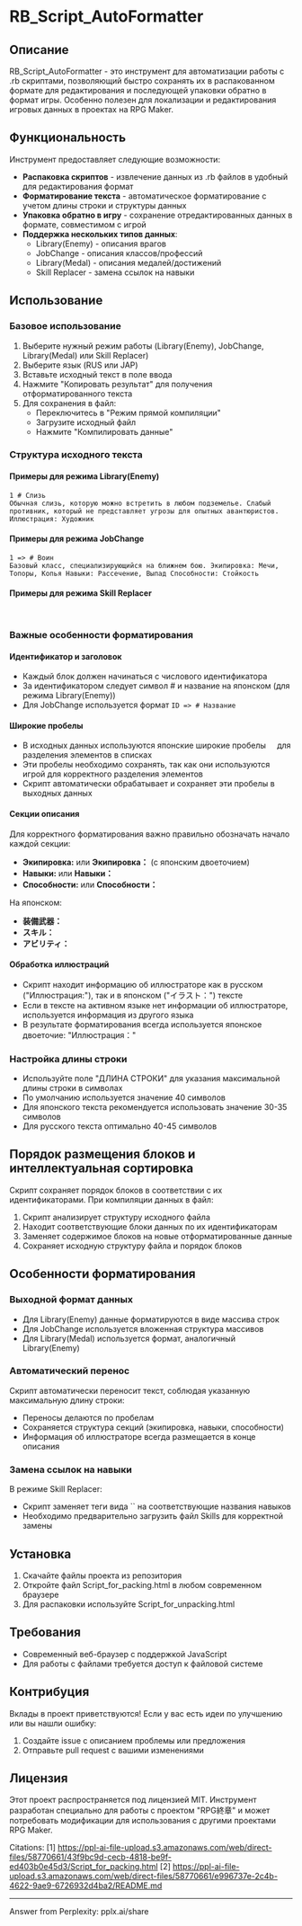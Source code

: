 # RB_Script_AutoFormatter

## Описание

RB_Script_AutoFormatter - это инструмент для автоматизации работы с .rb скриптами, позволяющий быстро сохранять их в распакованном формате для редактирования и последующей упаковки обратно в формат игры. Особенно полезен для локализации и редактирования игровых данных в проектах на RPG Maker.

## Функциональность

Инструмент предоставляет следующие возможности:

- **Распаковка скриптов** - извлечение данных из .rb файлов в удобный для редактирования формат
- **Форматирование текста** - автоматическое форматирование с учетом длины строки и структуры данных
- **Упаковка обратно в игру** - сохранение отредактированных данных в формате, совместимом с игрой
- **Поддержка нескольких типов данных**:
  - Library(Enemy) - описания врагов
  - JobChange - описания классов/профессий
  - Library(Medal) - описания медалей/достижений
  - Skill Replacer - замена ссылок на навыки

## Использование

### Базовое использование

1. Выберите нужный режим работы (Library(Enemy), JobChange, Library(Medal) или Skill Replacer)
2. Выберите язык (RUS или JAP)
3. Вставьте исходный текст в поле ввода
4. Нажмите "Копировать результат" для получения отформатированного текста
5. Для сохранения в файл:
   - Переключитесь в "Режим прямой компиляции"
   - Загрузите исходный файл
   - Нажмите "Компилировать данные"

### Структура исходного текста

#### Примеры для режима Library(Enemy)

```
1 # Слизь
Обычная слизь, которую можно встретить в любом подземелье. Слабый противник, который не представляет угрозы для опытных авантюристов. Иллюстрация: Художник
```

#### Примеры для режима JobChange

```
1 => # Воин
Базовый класс, специализирующийся на ближнем бою. Экипировка: Мечи, Топоры, Копья Навыки: Рассечение, Выпад Способности: Стойкость
```

#### Примеры для режима Skill Replacer

```


```

### Важные особенности форматирования

#### Идентификатор и заголовок

- Каждый блок должен начинаться с числового идентификатора
- За идентификатором следует символ # и название на японском (для режима Library(Enemy))
- Для JobChange используется формат `ID => # Название`

#### Широкие пробелы

- В исходных данных используются японские широкие пробелы `　` для разделения элементов в списках
- Эти пробелы необходимо сохранять, так как они используются игрой для корректного разделения элементов
- Скрипт автоматически обрабатывает и сохраняет эти пробелы в выходных данных

#### Секции описания

Для корректного форматирования важно правильно обозначать начало каждой секции:

- **Экипировка:** или **Экипировка：** (с японским двоеточием)
- **Навыки:** или **Навыки：**
- **Способности:** или **Способности：**

На японском:
- **装備武器：**
- **スキル：**
- **アビリティ：**

#### Обработка иллюстраций

- Скрипт находит информацию об иллюстраторе как в русском ("Иллюстрация:"), так и в японском ("イラスト：") тексте
- Если в тексте на активном языке нет информации об иллюстраторе, используется информация из другого языка
- В результате форматирования всегда используется японское двоеточие: "Иллюстрация："

### Настройка длины строки

- Используйте поле "ДЛИНА СТРОКИ" для указания максимальной длины строки в символах
- По умолчанию используется значение 40 символов
- Для японского текста рекомендуется использовать значение 30-35 символов
- Для русского текста оптимально 40-45 символов

## Порядок размещения блоков и интеллектуальная сортировка

Скрипт сохраняет порядок блоков в соответствии с их идентификаторами. При компиляции данных в файл:

1. Скрипт анализирует структуру исходного файла
2. Находит соответствующие блоки данных по их идентификаторам
3. Заменяет содержимое блоков на новые отформатированные данные
4. Сохраняет исходную структуру файла и порядок блоков

## Особенности форматирования

### Выходной формат данных

- Для Library(Enemy) данные форматируются в виде массива строк
- Для JobChange используется вложенная структура массивов
- Для Library(Medal) используется формат, аналогичный Library(Enemy)

### Автоматический перенос

Скрипт автоматически переносит текст, соблюдая указанную максимальную длину строки:
- Переносы делаются по пробелам
- Сохраняется структура секций (экипировка, навыки, способности)
- Информация об иллюстраторе всегда размещается в конце описания

### Замена ссылок на навыки

В режиме Skill Replacer:
- Скрипт заменяет теги вида `` на соответствующие названия навыков
- Необходимо предварительно загрузить файл Skills для корректной замены

## Установка

1. Скачайте файлы проекта из репозитория
2. Откройте файл Script_for_packing.html в любом современном браузере
3. Для распаковки используйте Script_for_unpacking.html

## Требования

- Современный веб-браузер с поддержкой JavaScript
- Для работы с файлами требуется доступ к файловой системе

## Контрибуция

Вклады в проект приветствуются! Если у вас есть идеи по улучшению или вы нашли ошибку:
1. Создайте issue с описанием проблемы или предложения
2. Отправьте pull request с вашими изменениями

## Лицензия

Этот проект распространяется под лицензией MIT. Инструмент разработан специально для работы с проектом "RPG終章" и может потребовать модификации для использования с другими проектами RPG Maker.

Citations:
[1] https://ppl-ai-file-upload.s3.amazonaws.com/web/direct-files/58770661/43f9bc9d-cecb-4818-be9f-ed403b0e45d3/Script_for_packing.html
[2] https://ppl-ai-file-upload.s3.amazonaws.com/web/direct-files/58770661/e996737e-2c4b-4622-9ae9-6726932d4ba2/README.md

---
Answer from Perplexity: pplx.ai/share
